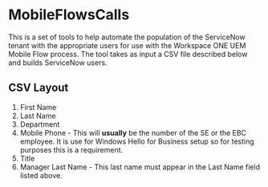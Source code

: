 # MobileFlowsCalls
This is a set of tools to help automate the population of the ServiceNow tenant with the appropriate users for use with the Workspace ONE UEM Mobile Flow process.  The tool takes as input a CSV file described below and builds ServiceNow users.

## CSV Layout
1. First Name
2. Last Name
3. Department
4. Mobile Phone - This will **usually** be the number of the SE or the EBC employee.  It is use for Windows Hello for Business setup so for testing purposes this is a requirement.
5. Title
6. Manager Last Name - This last name must appear in the Last Name field listed above.
